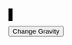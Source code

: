 <!-- Style of the Canvas -->
<style>
    #canvas {
        margin: 0;
        border: 4px solid black;
        background-image: url("{{site.baseurl}}/images/background.jpg");
        background-size: cover;
    }
</style>

<canvas id='canvas'></canvas>

<script>
    let x = 0;
    let onPlatform = 0;
    // Create empty canvas
    let canvas = document.getElementById('canvas');
    let c = canvas.getContext('2d');
    // Set the canvas dimensions
    canvas.width = 800;
    canvas.height = 400;

    // Define gravity value
    let gravity = 1.5;

    // Define the Player class
    class Player {
        constructor() {
            // Initial position and velocity of the player
            this.position = {
                x: 325,
                y: 200
            };
            this.velocity = {
                x: 0,
                y: 0
            };
            // Dimensions of the player
            this.width = 30;
            this.height = 30;
        }
        // Method to draw the player on the canvas
        draw() {
            c.fillStyle = 'yellow';
            c.fillRect(this.position.x, this.position.y, this.width, this.height);
        }
        // Method to update the player's position and velocity
        update() {
            this.draw();
            this.position.y += this.velocity.y;
            this.position.x += this.velocity.x;

            // Check for collisions with the platform
            if (this.position.y + this.height >= platform.position.y) {
                this.position.y = platform.position.y - this.height;
                this.velocity.y = 0; // Set vertical velocity to 0 when on the platform
                onPlatform = 1
            } else {
                onPlatform = 0
            }

            // Apply gravity only if not on the platform
            if (this.position.y + this.height + this.velocity.y <= canvas.height) {
                this.velocity.y += gravity;
            } else {
                this.velocity.y = 0;
            }
        }
    }

    class Platform {
        constructor(x, y, width, height) {
            this.position = {
                x: x,
                y: y
            };
            this.width = width;
            this.height = height;
        }

        draw() {
            c.fillStyle = 'white';
            c.fillRect(this.position.x, this.position.y, this.width, this.height);
        }
    }

    // Create a player and platform object
    const player = new Player();
    const platform = new Platform(0, 380, 800, 20); // Adjust the position and dimensions as needed

    // Define keyboard keys and their states
    let keys = {
        right: {
            pressed: false
        },
        left: {
            pressed: false
        }
    };

    // Animation function to continuously update and render the canvas
    function animate() {
        requestAnimationFrame(animate);
        c.clearRect(0, 0, canvas.width, canvas.height);
        player.update();
        platform.draw();

        if (keys.right.pressed) {
            player.velocity.x = 10;
        } else if (keys.left.pressed) {
            player.velocity.x = -10;
        } else {
            player.velocity.x = 0;
        }

        if (player.position.x + player.width > 830) {
            player.position.x = 0;
        } else if (player.position.x + player.width < -30) {
            player.position.x = 800;
        } else if (player.position.y + player.width < -100) {
            player.velocity.y += 5;
        }
    }
    animate();

    // PLAYER CONTROLS
    // Event listener for keydown events
    addEventListener('keydown', ({ keyCode }) => {
        switch (keyCode) {
            case 49:
                player.position.y = 100;
                console.log("speed");
                break;
            case 65:
                console.log('left');
                keys.left.pressed = true;
                break;
            case 83:
                console.log('down');
                break;
            case 68:
                console.log('right');
                keys.right.pressed = true;
                break;
            case 87:
                if (player.position.y === 350) {
                    player.velocity.y -= 20;
                }
                break;
        }
    });

    // Event listener for keyup events
    addEventListener('keyup', ({ keyCode }) => {
        switch (keyCode) {
            case 49:
                player.position.y = 0;
                console.log("speed");
                break;
            case 65:
            case 37:
                console.log('left');
                keys.left.pressed = false;
                break;
            case 83:
            case 38:
                console.log('down');
                break;
            case 68:
            case 39:
                console.log('right');
                keys.right.pressed = false;
                break;
            case 87:
            case 40:
                console.log('up');
                    if (player.position.y === 350) {
                        player.velocity.y = -20;
                    }
                break;
        }
    });

    // Function to switch gravity
    function switchGravity() {
        if (gravity === 1.5) {
            gravity = 0.75;
        } else if (gravity === 0.75) {
            gravity = 1.5;
        }
    }
</script>

<button class="gravity" onclick="switchGravity()">Change Gravity</button>
